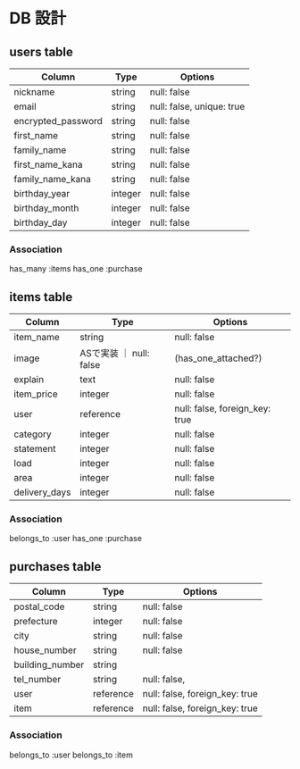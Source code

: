 #  DB 設計

## users table

| Column                | Type           | Options                    |
|-----------------------|----------------|----------------------------|
| nickname              | string         | null: false                |
| email                 | string         | null: false, unique: true  |
| encrypted_password    | string         | null: false                |
| first_name            | string         | null: false                |
| family_name           | string         | null: false                |
| first_name_kana       | string         | null: false                |
| family_name_kana      | string         | null: false                |
| birthday_year         | integer        | null: false                |
| birthday_month        | integer        | null: false                |
| birthday_day          | integer        | null: false                |

### Association

has_many :items
has_one :purchase

## items table

| Column                | Type                              | Options    |
|-----------------------|----------------|--------------------------------|
| item_name             | string         | null: false                    |
| image                 | ASで実装        ｜ null: false                    | (has_one_attached?)        
| explain               | text           | null: false                    |                   
| item_price            | integer        | null: false                    |
| user                  | reference      | null: false, foreign_key: true |
| category              | integer        | null: false                    |
| statement             | integer        | null: false                    |
| load                  | integer        | null: false                    |
| area                  | integer        | null: false                    |
| delivery_days         | integer        | null: false                    |

### Association

belongs_to :user
has_one :purchase

## purchases table

| Column                | Type           | Options                        |
|-----------------------|----------------|--------------------------------|
| postal_code           | string         | null: false                    |
| prefecture            | integer        | null: false                    |
| city                  | string         | null: false                    |
| house_number          | string         | null: false                    |
| building_number       | string         |                                |
| tel_number            | string         | null: false,                   |
| user                  | reference      | null: false, foreign_key: true |
| item                  | reference      | null: false, foreign_key: true |

### Association

belongs_to :user
belongs_to :item